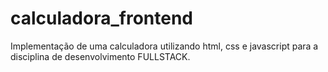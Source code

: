 # calculadora_frontend
Implementação de uma calculadora utilizando html, css e javascript para a disciplina de desenvolvimento FULLSTACK.
